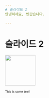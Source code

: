 ```yaml
---
# 슬라이드 1
안녕하세요, 반갑습니다.

---
```

# 슬라이드 2
<img src="https://user-images.githubusercontent.com/25609126/50469845-a0bcb200-09f1-11e9-9e3c-69b169c52d10.jpg" width="100" height="100" alt="" />

<font size="1">This is some text!</font>
